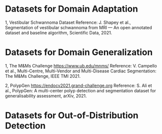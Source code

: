 # Datasets for Domain Adaptation
1, Vestibular Schwannoma Dataset
Reference: J. Shapey et al., Segmentation of vestibular schwannoma from MRI — An open annotated dataset and baseline algorithm, Scientific Data, 2021.

# Datasets for Domain Generalization
1, The M&Ms Challenge
https://www.ub.edu/mnms/
Reference: V. Campello et al., Multi-Centre, Multi-Vendor and Multi-Disease Cardiac Segmentation: The M&Ms Challenge, IEEE TMI 2021.

2, PolypGen
https://endocv2021.grand-challenge.org
Reference: S. Ali et al., PolypGen: A multi-center polyp detection and segmentation dataset for generalisability assessment, arXiv, 2021.

# Datasets for Out-of-Distribution Detection
